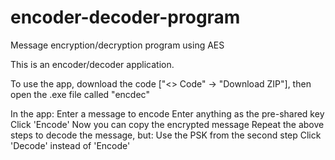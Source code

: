 # encoder-decoder-program
Message encryption/decryption program using AES

This is an encoder/decoder application. 

To use the app, download the code ["<> Code" -> "Download ZIP"], then open the .exe file called "encdec"

In the app:
  Enter a message to encode
  Enter anything as the pre-shared key
  Click 'Encode'
  Now you can copy the encrypted message 
  Repeat the above steps to decode the message, but:
    Use the PSK from the second step
    Click 'Decode' instead of 'Encode'
  
